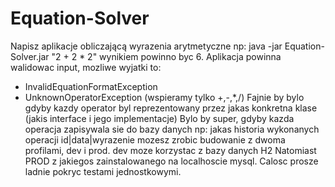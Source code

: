 # Equation-Solver
Napisz aplikacje obliczającą wyrazenia arytmetyczne
np:
java -jar Equation-Solver.jar "2 + 2 * 2"
wynikiem powinno byc 6.
Aplikacja powinna walidowac input, mozliwe wyjatki to:
- InvalidEquationFormatException
- UnknownOperatorException (wspieramy tylko +,-,*,/)
Fajnie by bylo gdyby kazdy operator byl reprezentowany przez jakas konkretna klase (jakis interface i jego implementacje)
Bylo by super, gdyby kazda operacja zapisywala sie do bazy danych
np: jakas historia wykonanych operacji
id|data|wyrazenie
mozesz zrobic budowanie z dwoma profilami, dev i prod.
dev moze korzystac z bazy danych H2
Natomiast PROD z jakiegos zainstalowanego na localhoscie mysql.
Calosc prosze ladnie pokryc testami jednostkowymi.

